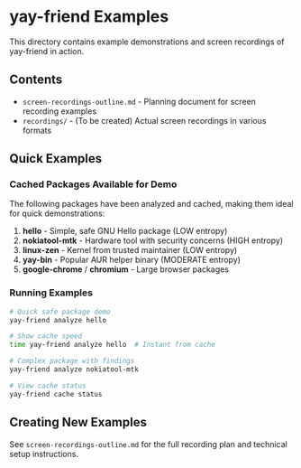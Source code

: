 # yay-friend Examples

This directory contains example demonstrations and screen recordings of yay-friend in action.

## Contents

- `screen-recordings-outline.md` - Planning document for screen recording examples
- `recordings/` - (To be created) Actual screen recordings in various formats

## Quick Examples

### Cached Packages Available for Demo

The following packages have been analyzed and cached, making them ideal for quick demonstrations:

1. **hello** - Simple, safe GNU Hello package (LOW entropy)
2. **nokiatool-mtk** - Hardware tool with security concerns (HIGH entropy)  
3. **linux-zen** - Kernel from trusted maintainer (LOW entropy)
4. **yay-bin** - Popular AUR helper binary (MODERATE entropy)
5. **google-chrome** / **chromium** - Large browser packages

### Running Examples

```bash
# Quick safe package demo
yay-friend analyze hello

# Show cache speed
time yay-friend analyze hello  # Instant from cache

# Complex package with findings
yay-friend analyze nokiatool-mtk

# View cache status
yay-friend cache status
```

## Creating New Examples

See `screen-recordings-outline.md` for the full recording plan and technical setup instructions.